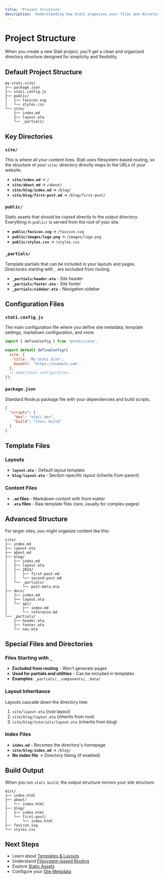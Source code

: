 ```yaml
---
title: 'Project Structure'
description: 'Understanding how Stati organizes your files and directories.'
---
```


# Project Structure

When you create a new Stati project, you'll get a clean and organized directory structure designed for simplicity and flexibility.

## Default Project Structure

```
my-stati-site/
├── package.json
├── stati.config.js
├── public/
│   ├── favicon.svg
│   └── styles.css
└── site/
    ├── index.md
    ├── layout.eta
    └── _partials/
```

## Key Directories

### `site/`

This is where all your content lives. Stati uses filesystem-based routing, so the structure of your `site/` directory directly maps to the URLs of your website.

- **`site/index.md`** → `/`
- **`site/about.md`** → `/about/`
- **`site/blog/index.md`** → `/blog/`
- **`site/blog/first-post.md`** → `/blog/first-post/`

### `public/`

Static assets that should be copied directly to the output directory. Everything in `public/` is served from the root of your site.

- **`public/favicon.svg`** → `/favicon.svg`
- **`public/images/logo.png`** → `/images/logo.png`
- **`public/styles.css`** → `/styles.css`

### `_partials/`

Template partials that can be included in your layouts and pages. Directories starting with `_` are excluded from routing.

- **`_partials/header.eta`** - Site header
- **`_partials/footer.eta`** - Site footer
- **`_partials/sidebar.eta`** - Navigation sidebar

## Configuration Files

### `stati.config.js`

The main configuration file where you define site metadata, template settings, markdown configuration, and more.

```javascript
import { defineConfig } from '@stati/core';

export default defineConfig({
  site: {
    title: 'My Stati Site',
    baseUrl: 'https://example.com',
  },
  // Additional configuration...
});
```

### `package.json`

Standard Node.js package file with your dependencies and build scripts.

```json
{
  "scripts": {
    "dev": "stati dev",
    "build": "stati build"
  }
}
```

## Template Files

### Layouts

- **`layout.eta`** - Default layout template
- **`blog/layout.eta`** - Section-specific layout (inherits from parent)

### Content Files

- **`.md` files** - Markdown content with front matter
- **`.eta` files** - Raw template files (rare, usually for complex pages)

## Advanced Structure

For larger sites, you might organize content like this:

```
site/
├── index.md
├── layout.eta
├── about.md
├── blog/
│   ├── index.md
│   ├── layout.eta
│   ├── 2024/
│   │   ├── first-post.md
│   │   └── second-post.md
│   └── _partials/
│       └── post-meta.eta
├── docs/
│   ├── index.md
│   ├── layout.eta
│   └── api/
│       ├── index.md
│       └── reference.md
└── _partials/
    ├── header.eta
    ├── footer.eta
    └── nav.eta
```

## Special Files and Directories

### Files Starting with `_`

- **Excluded from routing** - Won't generate pages
- **Used for partials and utilities** - Can be included in templates
- **Examples**: `_partials/`, `_components/`, `_data/`

### Layout Inheritance

Layouts cascade down the directory tree:

1. `site/layout.eta` (root layout)
2. `site/blog/layout.eta` (inherits from root)
3. `site/blog/tutorials/layout.eta` (inherits from blog)

### Index Files

- **`index.md`** - Becomes the directory's homepage
- **`site/blog/index.md`** → `/blog/`
- **No index file** → Directory listing (if enabled)

## Build Output

When you run `stati build`, the output structure mirrors your site structure:

```
dist/
├── index.html
├── about/
│   └── index.html
├── blog/
│   ├── index.html
│   └── first-post/
│       └── index.html
├── favicon.svg
└── styles.css
```

## Next Steps

- Learn about [Templates & Layouts](/core-concepts/templates/)
- Understand [Filesystem-based Routing](/core-concepts/routing/)
- Explore [Static Assets](/core-concepts/static-assets/)
- Configure your [Site Metadata](/configuration/site-metadata/)
